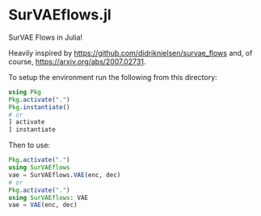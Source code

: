 # SurVAEflows.jl
SurVAE Flows in Julia!

Heavily inspired by https://github.com/didriknielsen/survae_flows and, of course, https://arxiv.org/abs/2007.02731.

To setup the environment run the following from this directory:

```julia
using Pkg
Pkg.activate(".")
Pkg.instantiate()
# or
] activate
] instantiate
```

Then to use:

```julia
Pkg.activate(".")
using SurVAEflows
vae = SurVAEflows.VAE(enc, dec)
# or
Pkg.activate(".")
using SurVAEflows: VAE
vae = VAE(enc, dec)
```